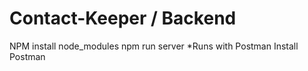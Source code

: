 # Contact-Keeper / Backend
NPM install node_modules
npm run server
*Runs with Postman
Install Postman
